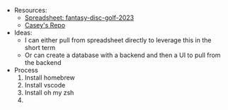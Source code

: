 - Resources:
    - [Spreadsheet: fantasy-disc-golf-2023](https://docs.google.com/spreadsheets/d/1Q5oZvtzbnVL_xggy4N6hNkssXbaEXiVtr91mZSO0MRc/edit#gid=1435968746)
    - [Casey's Repo](https://github.com/cclark20/disc-golf-data)
- Ideas: 
    - I can either pull from spreadsheet directly to leverage this in the short term
    - Or can create a database with a backend and then a UI to pull from the backend
- Process
    1. Install homebrew
    2. Install vscode
    3. Install oh my zsh
    4. 

